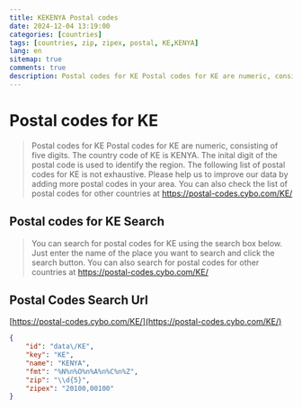 ```yaml
---
title: KEKENYA Postal codes 
date: 2024-12-04 13:19:00
categories: [countries]
tags: [countries, zip, zipex, postal, KE,KENYA]
lang: en
sitemap: true
comments: true
description: Postal codes for KE Postal codes for KE are numeric, consisting of five digits. The country code of KE is KENYA. The inital digit of the postal code is used to identify the region. The following list of postal codes for KE is not exhaustive. Please help us to improve our data by adding more postal codes in your area. You can also check the list of postal codes for other countries at https://postal-codes.cybo.com/KE/
---
```


# Postal codes for KE
> Postal codes for KE Postal codes for KE are numeric, consisting of five digits. The country code of KE is KENYA. The inital digit of the postal code is used to identify the region. The following list of postal codes for KE is not exhaustive. Please help us to improve our data by adding more postal codes in your area. You can also check the list of postal codes for other countries at https://postal-codes.cybo.com/KE/

## Postal codes for KE Search 
> You can search for postal codes for KE using the search box below. Just enter the name of the place you want to search and click the search button. You can also search for postal codes for other countries at https://postal-codes.cybo.com/KE/

## Postal Codes Search Url

[https://postal-codes.cybo.com/KE/](https://postal-codes.cybo.com/KE/)
```json
{
    "id": "data\/KE",
    "key": "KE",
    "name": "KENYA",
    "fmt": "%N%n%O%n%A%n%C%n%Z",
    "zip": "\\d{5}",
    "zipex": "20100,00100"
}
```

